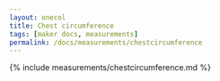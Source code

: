 ```yaml
---
layout: onecol
title: Chest circumference
tags: [maker docs, measurements]
permalink: /docs/measurements/chestcircumference
---
```

{% include measurements/chestcircumference.md %}
